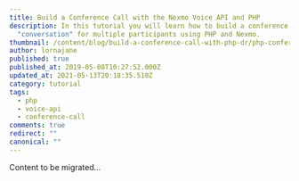 ```yaml
---
title: Build a Conference Call with the Nexmo Voice API and PHP
description: In this tutorial you will learn how to build a conference call
  "conversation" for multiple participants using PHP and Nexmo.
thumbnail: /content/blog/build-a-conference-call-with-php-dr/php-conference-call-1.png
author: lornajane
published: true
published_at: 2019-05-08T10:27:52.000Z
updated_at: 2021-05-13T20:18:35.510Z
category: tutorial
tags:
  - php
  - voice-api
  - conference-call
comments: true
redirect: ""
canonical: ""
---
```


Content to be migrated...
